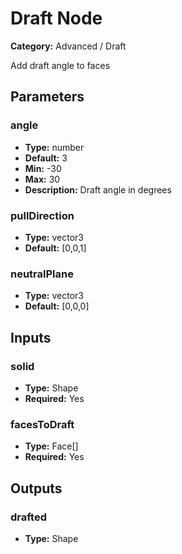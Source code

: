 
# Draft Node

**Category:** Advanced / Draft

Add draft angle to faces

## Parameters


### angle
- **Type:** number
- **Default:** 3
- **Min:** -30
- **Max:** 30
- **Description:** Draft angle in degrees


### pullDirection
- **Type:** vector3
- **Default:** [0,0,1]





### neutralPlane
- **Type:** vector3
- **Default:** [0,0,0]





## Inputs


### solid
- **Type:** Shape
- **Required:** Yes



### facesToDraft
- **Type:** Face[]
- **Required:** Yes



## Outputs


### drafted
- **Type:** Shape




